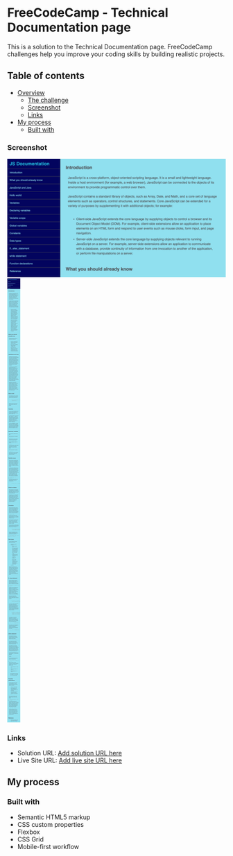 # FreeCodeCamp - Technical Documentation page

This is a solution to the Technical Documentation page. FreeCodeCamp challenges help you improve your coding skills by building realistic projects.

## Table of contents

- [Overview](#overview)
  - [The challenge](#the-challenge)
  - [Screenshot](#screenshot)
  - [Links](#links)
- [My process](#my-process)
  - [Built with](#built-with)

### Screenshot

![](https://github.com/MarcBHaidar/FreeCodeCamp-HTML-CSS/blob/main/project-4-Technical%20Documentation%20page/images/desktop-screenshot.jpg)
![](https://github.com/MarcBHaidar/FreeCodeCamp-HTML-CSS/blob/main/project-4-Technical%20Documentation%20page/images/mobile-screenshot.jpg)




### Links

- Solution URL: [Add solution URL here](https://your-solution-url.com)
- Live Site URL: [Add live site URL here](https://your-live-site-url.com)

## My process

### Built with

- Semantic HTML5 markup
- CSS custom properties
- Flexbox
- CSS Grid
- Mobile-first workflow
